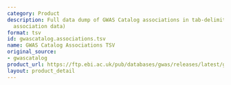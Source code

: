 ```yaml
---
category: Product
description: Full data dump of GWAS Catalog associations in tab-delimited format (SNP-trait
  association data)
format: tsv
id: gwascatalog.associations.tsv
name: GWAS Catalog Associations TSV
original_source:
- gwascatalog
product_url: https://ftp.ebi.ac.uk/pub/databases/gwas/releases/latest/gwas-catalog-associations.tsv
layout: product_detail
---
```

